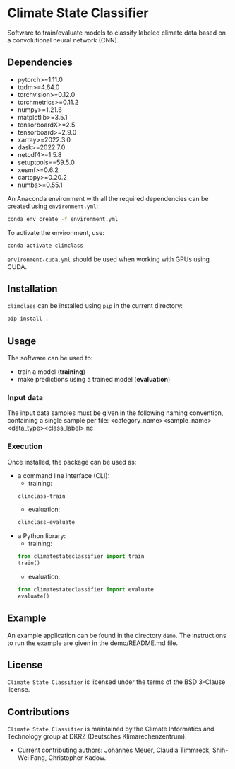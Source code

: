 # Climate State Classifier

Software to train/evaluate models to classify labeled climate data based on a convolutional neural network (CNN).

## Dependencies
- pytorch>=1.11.0
- tqdm>=4.64.0
- torchvision>=0.12.0
- torchmetrics>=0.11.2
- numpy>=1.21.6
- matplotlib>=3.5.1
- tensorboardX>=2.5
- tensorboard>=2.9.0
- xarray>=2022.3.0
- dask>=2022.7.0
- netcdf4>=1.5.8
- setuptools==59.5.0
- xesmf>=0.6.2
- cartopy>=0.20.2
- numba>=0.55.1

An Anaconda environment with all the required dependencies can be created using `environment.yml`:
```bash
conda env create -f environment.yml
```
To activate the environment, use:
```bash
conda activate climclass
```

`environment-cuda.yml` should be used when working with GPUs using CUDA.

## Installation

`climclass` can be installed using `pip` in the current directory:
```bash
pip install .
```

## Usage

The software can be used to:
- train a model (**training**)
- make predictions using a trained model (**evaluation**)

### Input data
The input data samples must be given in the following naming convention, containing a single sample per file:
<category_name><sample_name><data_type><class_label>.nc

### Execution

Once installed, the package can be used as:
- a command line interface (CLI):
  - training:
  ```bash
  climclass-train
  ```
  - evaluation:
  ```bash
  climclass-evaluate
  ```
- a Python library:
  - training:
  ```python
  from climatestateclassifier import train
  train()
  ```
  - evaluation:
  ```python
  from climatestateclassifier import evaluate
  evaluate()
  ```

## Example

An example application can be found in the directory `demo`.
The instructions to run the example are given in the demo/README.md file.

## License

`Climate State Classifier` is licensed under the terms of the BSD 3-Clause license.

## Contributions

`Climate State Classifier` is maintained by the Climate Informatics and Technology group at DKRZ (Deutsches Klimarechenzentrum).
- Current contributing authors: Johannes Meuer, Claudia Timmreck, Shih-Wei Fang, Christopher Kadow.
